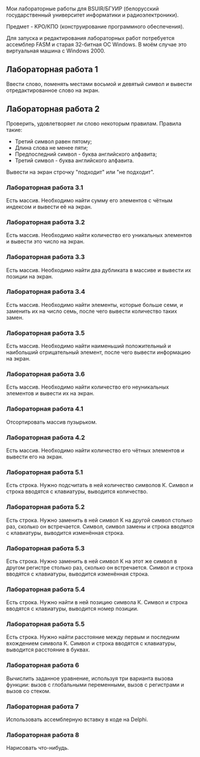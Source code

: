 Мои лабораторные работы для BSUIR/БГУИР (белорусский государственный университет информатики и радиоэлектроники).

Предмет - KPO/КПО (конструирование программного обеспечения).

Для запуска и редактирования лабораторных работ потребуется ассемблер FASM и старая 32-битная ОС Windows. В моём случае это виртуальная машина с Windows 2000.

<h2> Лабораторная работа 1 </h2>

Ввести слово, поменять местами восьмой и девятый символ и вывести отредактированное слово на экран.

<h2> Лабораторная работа 2 </h2>

Проверить, удовлетворяет ли слово некоторым правилам. Правила такие:

* Третий символ равен пятому;
* Длина слова не менее пяти;
* Предпоследний символ - буква английского алфавита;
* Третий символ - буква английского алфавита.

Вывести на экран строчку "подходит" или "не подходит".

<h3> Лабораторная работа 3.1 </h3>

Есть массив. Необходимо найти сумму его элементов с чётным индексом и вывести её на экран.

<h3> Лабораторная работа 3.2 </h3>

Есть массив. Необходимо найти количество его уникальных элементов и вывести это число на экран.

<h3> Лабораторная работа 3.3 </h3>

Есть массив. Необходимо найти два дубликата в массиве и вывести их позиции на экран.

<h3> Лабораторная работа 3.4 </h3>

Есть массив. Необходимо найти элементы, которые больше семи, и заменить их на число семь, после чего вывести количество таких замен.

<h3> Лабораторная работа 3.5 </h3>

Есть массив. Необходимо найти наименьший положительный и наибольший отрицательный элемент, после чего вывести информацию на экран.

<h3> Лабораторная работа 3.6 </h3>

Есть массив. Необходимо найти количество его неуникальных элементов и вывести их на экран.

<h3> Лабораторная работа 4.1 </h3>

Отсортировать массив пузырьком.

<h3> Лабораторная работа 4.2 </h3>

Есть массив. Необходимо найти количество его чётных элементов и вывести его на экран.

<h3> Лабораторная работа 5.1 </h3>

Есть строка. Нужно подсчитать в ней количество символов К. Символ и строка вводятся с клавиатуры, выводится количество.

<h3> Лабораторная работа 5.2 </h3>

Есть строка. Нужно заменить в ней символ К на другой символ столько раз, сколько он встречается. Символ, символ замены и строка вводятся с клавиатуры, выводится изменённая строка.

<h3> Лабораторная работа 5.3 </h3>

Есть строка. Нужно заменить в ней символ К на этот же символ в другом регистре столько раз, сколько он встречается. Символ и строка вводятся с клавиатуры, выводится изменённая строка.

<h3> Лабораторная работа 5.4 </h3>

Есть строка. Нужно найти в ней позицию символа К. Символ и строка вводятся с клавиатуры, выводится номер позиции.

<h3> Лабораторная работа 5.5 </h3>

Есть строка. Нужно найти расстояние между первым и последним вхождением символа К. Символ и строка вводятся с клавиатуры, выводится расстояние в буквах.

<h3> Лабораторная работа 6 </h3>

Вычислить заданное уравнение, используя три варианта вызова функции: вызов с глобальными переменными, вызов с регистрами и вызов со стеком.

<h3> Лабораторная работа 7 </h3>

Использовать ассемблерную вставку в коде на Delphi. 

<h3> Лабораторная работа 8 </h3>

Нарисовать что-нибудь. 
